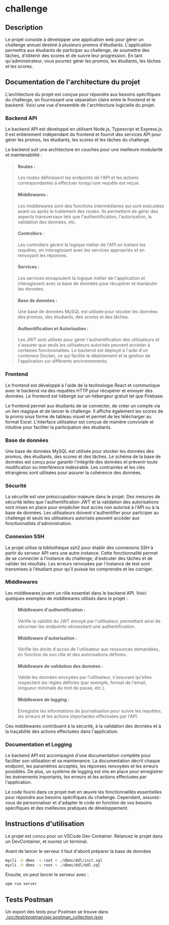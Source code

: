 # challenge 

## Description

Le projet consiste à développer une application web pour gérer un challenge annuel destiné à plusieurs promos d'étudiants. L'application permettra aux étudiants de participer au challenge, de soumettre des tâches, d'obtenir des scores et de suivre leur progression. En tant qu'administrateur, vous pourrez gérer les promos, les étudiants, les tâches et les scores.

## Documentation de l'architecture du projet
L'architecture du projet est conçue pour répondre aux besoins spécifiques du challenge, en fournissant une séparation claire entre le frontend et le backend. Voici une vue d'ensemble de l'architecture logicielle du projet.

### Backend API
Le backend API est développé en utilisant Node.js, Typescript et Express.js. Il est entièrement indépendant du frontend et fournit des services API pour gérer les promos, les étudiants, les scores et les tâches du challenge.

Le backend suit une architecture en couches pour une meilleure modularité et maintenabilité :

> #### Routes : 
> Les routes définissent les endpoints de l'API et les actions correspondantes à effectuer lorsqu'une requête est reçue.
> #### Middlewares : 
> Les middlewares sont des fonctions intermédiaires qui sont exécutées avant ou après le traitement des routes. Ils permettent de gérer des aspects transversaux tels que l'authentification, l'autorisation, la validation des données, etc.
> #### Controllers : 
> Les controllers gèrent la logique métier de l'API en traitant les requêtes, en interagissant avec les services appropriés et en renvoyant les réponses.
> #### Services : 
> Les services encapsulent la logique métier de l'application et interagissent avec la base de données pour récupérer et manipuler les données.
> #### Base de données : 
> Une base de données MySQL est utilisée pour stocker les données des promos, des étudiants, des scores et des tâches.
> #### Authentification et Autorisation : 
> Les JWT sont utilisés pour gérer l'authentification des utilisateurs et s'assurer que seuls les utilisateurs autorisés peuvent accéder à certaines fonctionnalités.
Le backend est déployé à l'aide d'un conteneur Docker, ce qui facilite le déploiement et la gestion de l'application sur différents environnements.

### Frontend
Le frontend est développé à l'aide de la technologie React et communique avec le backend via des requêtes HTTP pour récupérer et envoyer des données. Le frontend est hébergé sur un hébergeur gratuit tel que Firebase.

Le frontend permet aux étudiants de se connecter, de créer un compte via un lien magique et de lancer le challenge. Il affiche également les scores de la promo sous forme de tableau visuel et permet de les télécharger au format Excel. L'interface utilisateur est conçue de manière conviviale et intuitive pour faciliter la participation des étudiants.

### Base de données
Une base de données MySQL est utilisée pour stocker les données des promos, des étudiants, des scores et des tâches. Le schéma de la base de données est conçu pour garantir l'intégrité des données et prévenir toute modification ou interférence indésirable. Les contraintes et les clés étrangères sont utilisées pour assurer la cohérence des données.

### Sécurité
La sécurité est une préoccupation majeure dans le projet. Des mesures de sécurité telles que l'authentification JWT et la validation des autorisations sont mises en place pour empêcher tout accès non autorisé à l'API ou à la base de données. Les utilisateurs doivent s'authentifier pour participer au challenge et seuls les utilisateurs autorisés peuvent accéder aux fonctionnalités d'administration.

### Connexion SSH
Le projet utilise la bibliothèque ssh2 pour établir des connexions SSH à partir du serveur API vers une autre instance. Cette fonctionnalité permet de se connecter à l'instance du challenge, d'exécuter des tâches et de valider les résultats. Les erreurs renvoyées par l'instance de test sont transmises à l'étudiant pour qu'il puisse les comprendre et les corriger.

### Middlewares
Les middlewares jouent un rôle essentiel dans le backend API. Voici quelques exemples de middlewares utilisés dans le projet :

> #### Middleware d'authentification : 
> Vérifie la validité du JWT envoyé par l'utilisateur, permettant ainsi de sécuriser les endpoints nécessitant une authentification.
> #### Middleware d'autorisation : 
> Vérifie les droits d'accès de l'utilisateur aux ressources demandées, en fonction de son rôle et des autorisations définies.
> #### Middleware de validation des données : 
> Valide les données envoyées par l'utilisateur, s'assurant qu'elles respectent les règles définies (par exemple, format de l'email, longueur minimale du mot de passe, etc.).
> #### Middleware de logging : 
> Enregistre les informations de journalisation pour suivre les requêtes, les erreurs et les actions importantes effectuées par l'API.

Ces middlewares contribuent à la sécurité, à la validation des données et à la traçabilité des actions effectuées dans l'application.

### Documentation et Logging
Le backend API est accompagné d'une documentation complète pour faciliter son utilisation et sa maintenance. La documentation décrit chaque endpoint, les paramètres acceptés, les réponses renvoyées et les erreurs possibles. De plus, un système de logging est mis en place pour enregistrer les événements importants, les erreurs et les actions effectuées par l'application.

Le code fourni dans ce projet met en œuvre les fonctionnalités essentielles pour répondre aux besoins spécifiques du challenge. Cependant, assurez-vous de personnaliser et d'adapter le code en fonction de vos besoins spécifiques et des meilleures pratiques de développement.

## Instructions d'utilisation

Le projet est concu pour un VSCode Dev Container. Relancez le projet dans un DevContainer, et ouvrez un terminal.

Avant de lancer le serveur il faut d'abord préparer la base de données 

```bash
mycli -h dbms -u root < ./dbms/ddl/init.sql
mycli -h dbms -u root < ./dbms/ddl/ddl.sql
```

Ensuite, on peut lancer le serveur avec :

```bash
npm run server
```

## Tests Postman

Un export des tests pour Postman se trouve dans [./src/test/postman/api.postman_collection.json](./src/test/postman/api.postman_collection.json)
